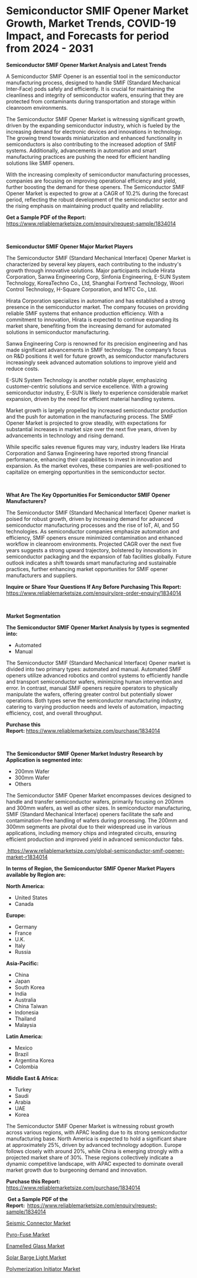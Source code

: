 <p><h1>Semiconductor SMIF Opener Market Growth, Market Trends, COVID-19 Impact, and Forecasts for period from 2024 - 2031</h1></p><p><strong>Semiconductor SMIF Opener Market Analysis and Latest Trends</strong></p>
<p><p>A Semiconductor SMIF Opener is an essential tool in the semiconductor manufacturing process, designed to handle SMIF (Standard Mechanical Inter-Face) pods safely and efficiently. It is crucial for maintaining the cleanliness and integrity of semiconductor wafers, ensuring that they are protected from contaminants during transportation and storage within cleanroom environments. </p><p>The Semiconductor SMIF Opener Market is witnessing significant growth, driven by the expanding semiconductor industry, which is fueled by the increasing demand for electronic devices and innovations in technology. The growing trend towards miniaturization and enhanced functionality in semiconductors is also contributing to the increased adoption of SMIF systems. Additionally, advancements in automation and smart manufacturing practices are pushing the need for efficient handling solutions like SMIF openers.</p><p>With the increasing complexity of semiconductor manufacturing processes, companies are focusing on improving operational efficiency and yield, further boosting the demand for these openers. The Semiconductor SMIF Opener Market is expected to grow at a CAGR of 10.2% during the forecast period, reflecting the robust development of the semiconductor sector and the rising emphasis on maintaining product quality and reliability.</p></p>
<p><strong>Get a Sample PDF of the Report:&nbsp;</strong> <a href="https://www.reliablemarketsize.com/enquiry/request-sample/1834014?utm_campaign=1131&utm_medium=2&utm_source=Github&utm_content=ia&utm_term=17102024&utm_id=semiconductor-smif-opener">https://www.reliablemarketsize.com/enquiry/request-sample/1834014</a></p>
<p>&nbsp;</p>
<p><strong>Semiconductor SMIF Opener Major Market Players</strong></p>
<p><p>The Semiconductor SMIF (Standard Mechanical Interface) Opener Market is characterized by several key players, each contributing to the industry's growth through innovative solutions. Major participants include Hirata Corporation, Sanwa Engineering Corp, Sinfonia Engineering, E-SUN System Technology, KoreaTechno Co., Ltd, Shanghai Fortrend Technology, Woori Control Technology, H-Square Corporation, and MTC Co., Ltd.</p><p>Hirata Corporation specializes in automation and has established a strong presence in the semiconductor market. The company focuses on providing reliable SMIF systems that enhance production efficiency. With a commitment to innovation, Hirata is expected to continue expanding its market share, benefiting from the increasing demand for automated solutions in semiconductor manufacturing.</p><p>Sanwa Engineering Corp is renowned for its precision engineering and has made significant advancements in SMIF technology. The company’s focus on R&D positions it well for future growth, as semiconductor manufacturers increasingly seek advanced automation solutions to improve yield and reduce costs.</p><p>E-SUN System Technology is another notable player, emphasizing customer-centric solutions and service excellence. With a growing semiconductor industry, E-SUN is likely to experience considerable market expansion, driven by the need for efficient material handling systems.</p><p>Market growth is largely propelled by increased semiconductor production and the push for automation in the manufacturing process. The SMIF Opener Market is projected to grow steadily, with expectations for substantial increases in market size over the next five years, driven by advancements in technology and rising demand.</p><p>While specific sales revenue figures may vary, industry leaders like Hirata Corporation and Sanwa Engineering have reported strong financial performance, enhancing their capabilities to invest in innovation and expansion. As the market evolves, these companies are well-positioned to capitalize on emerging opportunities in the semiconductor sector.</p></p>
<p>&nbsp;</p>
<p><strong>What Are The Key Opportunities For Semiconductor SMIF Opener Manufacturers?</strong></p>
<p><p>The Semiconductor SMIF (Standard Mechanical Interface) Opener market is poised for robust growth, driven by increasing demand for advanced semiconductor manufacturing processes and the rise of IoT, AI, and 5G technologies. As semiconductor companies emphasize automation and efficiency, SMIF openers ensure minimized contamination and enhanced workflow in cleanroom environments. Projected CAGR over the next five years suggests a strong upward trajectory, bolstered by innovations in semiconductor packaging and the expansion of fab facilities globally. Future outlook indicates a shift towards smart manufacturing and sustainable practices, further enhancing market opportunities for SMIF opener manufacturers and suppliers.</p></p>
<p><strong>Inquire or Share Your Questions If Any Before Purchasing This Report:</strong> <a href="https://www.reliablemarketsize.com/enquiry/pre-order-enquiry/1834014?utm_campaign=1131&utm_medium=2&utm_source=Github&utm_content=ia&utm_term=17102024&utm_id=semiconductor-smif-opener">https://www.reliablemarketsize.com/enquiry/pre-order-enquiry/1834014</a></p>
<p>&nbsp;</p>
<p><strong>Market Segmentation</strong></p>
<p><strong>The Semiconductor SMIF Opener Market Analysis by types is segmented into:</strong></p>
<p><ul><li>Automated</li><li>Manual</li></ul></p>
<p><p>The Semiconductor SMIF (Standard Mechanical Interface) Opener market is divided into two primary types: automated and manual. Automated SMIF openers utilize advanced robotics and control systems to efficiently handle and transport semiconductor wafers, minimizing human intervention and error. In contrast, manual SMIF openers require operators to physically manipulate the wafers, offering greater control but potentially slower operations. Both types serve the semiconductor manufacturing industry, catering to varying production needs and levels of automation, impacting efficiency, cost, and overall throughput.</p></p>
<p><strong>Purchase this Report:&nbsp;</strong><a href="https://www.reliablemarketsize.com/purchase/1834014?utm_campaign=1131&utm_medium=2&utm_source=Github&utm_content=ia&utm_term=17102024&utm_id=semiconductor-smif-opener">https://www.reliablemarketsize.com/purchase/1834014</a></p>
<p>&nbsp;</p>
<p><strong>The Semiconductor SMIF Opener Market Industry Research by Application is segmented into:</strong></p>
<p><ul><li>200mm Wafer</li><li>300mm Wafer</li><li>Others</li></ul></p>
<p><p>The Semiconductor SMIF Opener Market encompasses devices designed to handle and transfer semiconductor wafers, primarily focusing on 200mm and 300mm wafers, as well as other sizes. In semiconductor manufacturing, SMIF (Standard Mechanical Interface) openers facilitate the safe and contamination-free handling of wafers during processing. The 200mm and 300mm segments are pivotal due to their widespread use in various applications, including memory chips and integrated circuits, ensuring efficient production and improved yield in advanced semiconductor fabs.</p></p>
<p><a href="https://www.reliablemarketsize.com/global-semiconductor-smif-opener-market-r1834014?utm_campaign=1131&utm_medium=2&utm_source=Github&utm_content=ia&utm_term=17102024&utm_id=semiconductor-smif-opener">&nbsp;https://www.reliablemarketsize.com/global-semiconductor-smif-opener-market-r1834014</a></p>
<p><strong>In terms of Region, the Semiconductor SMIF Opener Market Players available by Region are:</strong></p>
<p>
    <p> <strong> North America: </strong>
        <ul>
            <li>United States</li>
            <li>Canada</li>
        </ul>
        </p> 
    <p> <strong> Europe: </strong>
        <ul>
            <li>Germany</li>
            <li>France</li>
            <li>U.K.</li>
            <li>Italy</li>
            <li>Russia</li>
        </ul>
        </p> 
    <p> <strong> Asia-Pacific: </strong>
        <ul>
            <li>China</li>
            <li>Japan</li>
            <li>South Korea</li>
            <li>India</li>
            <li>Australia</li>
            <li>China Taiwan</li>
            <li>Indonesia</li>
            <li>Thailand</li>
            <li>Malaysia</li>
        </ul>
        </p> 
    <p> <strong> Latin America: </strong>
        <ul>
            <li>Mexico</li>
            <li>Brazil</li>
            <li>Argentina Korea</li>
            <li>Colombia</li>
        </ul>
        </p> 
    <p> <strong> Middle East & Africa: </strong>
        <ul>
            <li>Turkey</li>
            <li>Saudi</li>
            <li>Arabia</li>
            <li>UAE</li>
            <li>Korea</li>
        </ul>
    </p>
    </p>
<p><p>The Semiconductor SMIF Opener Market is witnessing robust growth across various regions, with APAC leading due to its strong semiconductor manufacturing base. North America is expected to hold a significant share at approximately 25%, driven by advanced technology adoption. Europe follows closely with around 20%, while China is emerging strongly with a projected market share of 30%. These regions collectively indicate a dynamic competitive landscape, with APAC expected to dominate overall market growth due to burgeoning demand and innovation.</p></p>
<p><strong>Purchase this Report: </strong><a href="https://www.reliablemarketsize.com/purchase/1834014?utm_campaign=1131&utm_medium=2&utm_source=Github&utm_content=ia&utm_term=17102024&utm_id=semiconductor-smif-opener">https://www.reliablemarketsize.com/purchase/1834014</a></p>
<p>&nbsp;<strong>Get a Sample PDF of the Report:&nbsp;&nbsp;</strong><a href="https://www.reliablemarketsize.com/enquiry/request-sample/1834014?utm_campaign=1131&utm_medium=2&utm_source=Github&utm_content=ia&utm_term=17102024&utm_id=semiconductor-smif-opener">https://www.reliablemarketsize.com/enquiry/request-sample/1834014</a></p>
<p><strong></strong></p>
<p><p><a href="https://issuu.com/reportprime-2/docs/seismic-connector-market-size-2030._7da4336b4fb90d?utm_campaign=1131&utm_medium=2&utm_source=Github&utm_content=ia&utm_term=17102024&utm_id=semiconductor-smif-opener">Seismic Connector Market</a></p><p><a href="https://github.com/cecilebbruhter/Market-Research-Report-List-1/blob/main/pyro-fuse-market.md?utm_campaign=1131&utm_medium=2&utm_source=Github&utm_content=ia&utm_term=17102024&utm_id=semiconductor-smif-opener">Pyro-Fuse Market</a></p><p><a href="https://www.linkedin.com/pulse/enamelled-glass-market-industry-trends-forecast-period-from-ilcnf?utm_campaign=1131&utm_medium=2&utm_source=Github&utm_content=ia&utm_term=17102024&utm_id=semiconductor-smif-opener">Enamelled Glass Market</a></p><p><a href="https://github.com/doyeme32g/Market-Research-Report-List-1/blob/main/solar-barge-light-market.md?utm_campaign=1131&utm_medium=2&utm_source=Github&utm_content=ia&utm_term=17102024&utm_id=semiconductor-smif-opener">Solar Barge Light Market</a></p><p><a href="https://www.linkedin.com/pulse/global-polymerization-initiator-industry-analysis-share-dpbpf?utm_campaign=1131&utm_medium=2&utm_source=Github&utm_content=ia&utm_term=17102024&utm_id=semiconductor-smif-opener">Polymerization Initiator Market</a></p></p>